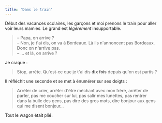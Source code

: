 ```yaml
---
title: 'Dans le train'
---
```


Début des vacances scolaires, les garçons et moi prenons le train pour aller
voir leurs mamies. Le grand est _légèrement_ insupportable.

> – Papa, on arrive ?  
> – Non, je t'ai dis, on va à Bordeaux. Là ils n'annoncent pas Bordeaux. Donc on
> n'arrive pas.  
> – … et là, on arrive ?

Je craque :

> Stop, arrête. Qu'est-ce que je t'ai dis **dix fois** depuis qu'on est partis ?

Il réfléchit une seconde et se met à énumérer sur ses doigts :

> Arrêter de crier, arrêter d'être méchant avec mon frère, arrêter de parler,
> pas me coucher sur lui, pas salir mes lunettes, pas rentrer dans la bulle des
> gens, pas dire des gros mots, dire bonjour aux gens qui me disent bonjour…

Tout le wagon était plié.
